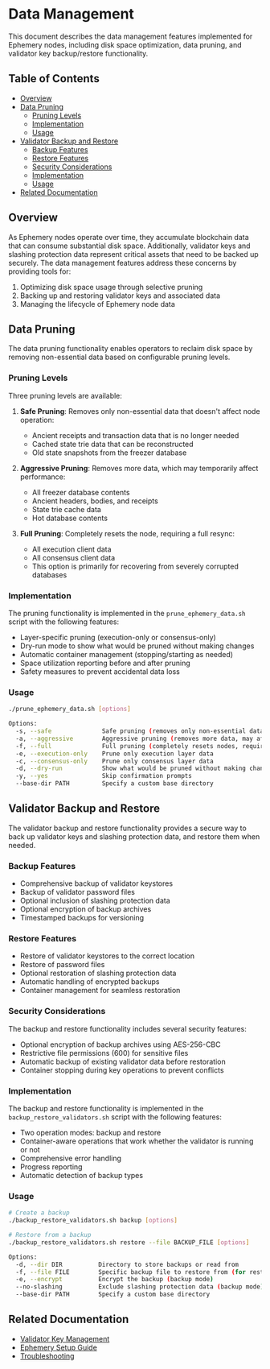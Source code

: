 # Data Management

This document describes the data management features implemented for Ephemery nodes, including disk space optimization, data pruning, and validator key backup/restore functionality.

## Table of Contents

- [Overview](#overview)
- [Data Pruning](#data-pruning)
  - [Pruning Levels](#pruning-levels)
  - [Implementation](#implementation)
  - [Usage](#usage)
- [Validator Backup and Restore](#validator-backup-and-restore)
  - [Backup Features](#backup-features)
  - [Restore Features](#restore-features)
  - [Security Considerations](#security-considerations)
  - [Implementation](#implementation-1)
  - [Usage](#usage-1)
- [Related Documentation](#related-documentation)

## Overview

As Ephemery nodes operate over time, they accumulate blockchain data that can consume substantial disk space. Additionally, validator keys and slashing protection data represent critical assets that need to be backed up securely. The data management features address these concerns by providing tools for:

1. Optimizing disk space usage through selective pruning
2. Backing up and restoring validator keys and associated data
3. Managing the lifecycle of Ephemery node data

## Data Pruning

The data pruning functionality enables operators to reclaim disk space by removing non-essential data based on configurable pruning levels.

### Pruning Levels

Three pruning levels are available:

1. **Safe Pruning**: Removes only non-essential data that doesn't affect node operation:
   - Ancient receipts and transaction data that is no longer needed
   - Cached state trie data that can be reconstructed
   - Old state snapshots from the freezer database

2. **Aggressive Pruning**: Removes more data, which may temporarily affect performance:
   - All freezer database contents
   - Ancient headers, bodies, and receipts
   - State trie cache data
   - Hot database contents

3. **Full Pruning**: Completely resets the node, requiring a full resync:
   - All execution client data
   - All consensus client data
   - This option is primarily for recovering from severely corrupted databases

### Implementation

The pruning functionality is implemented in the `prune_ephemery_data.sh` script with the following features:

- Layer-specific pruning (execution-only or consensus-only)
- Dry-run mode to show what would be pruned without making changes
- Automatic container management (stopping/starting as needed)
- Space utilization reporting before and after pruning
- Safety measures to prevent accidental data loss

### Usage

```bash
./prune_ephemery_data.sh [options]

Options:
  -s, --safe              Safe pruning (removes only non-essential data, default)
  -a, --aggressive        Aggressive pruning (removes more data, may affect performance)
  -f, --full              Full pruning (completely resets nodes, requires resync)
  -e, --execution-only    Prune only execution layer data
  -c, --consensus-only    Prune only consensus layer data
  -d, --dry-run           Show what would be pruned without making changes (default)
  -y, --yes               Skip confirmation prompts
  --base-dir PATH         Specify a custom base directory
```

## Validator Backup and Restore

The validator backup and restore functionality provides a secure way to back up validator keys and slashing protection data, and restore them when needed.

### Backup Features

- Comprehensive backup of validator keystores
- Backup of validator password files
- Optional inclusion of slashing protection data
- Optional encryption of backup archives
- Timestamped backups for versioning

### Restore Features

- Restore of validator keystores to the correct location
- Restore of password files
- Optional restoration of slashing protection data
- Automatic handling of encrypted backups
- Container management for seamless restoration

### Security Considerations

The backup and restore functionality includes several security features:

- Optional encryption of backup archives using AES-256-CBC
- Restrictive file permissions (600) for sensitive files
- Automatic backup of existing validator data before restoration
- Container stopping during key operations to prevent conflicts

### Implementation

The backup and restore functionality is implemented in the `backup_restore_validators.sh` script with the following features:

- Two operation modes: backup and restore
- Container-aware operations that work whether the validator is running or not
- Comprehensive error handling
- Progress reporting
- Automatic detection of backup types

### Usage

```bash
# Create a backup
./backup_restore_validators.sh backup [options]

# Restore from a backup
./backup_restore_validators.sh restore --file BACKUP_FILE [options]

Options:
  -d, --dir DIR          Directory to store backups or read from
  -f, --file FILE        Specific backup file to restore from (for restore mode)
  -e, --encrypt          Encrypt the backup (backup mode)
  --no-slashing          Exclude slashing protection data (backup mode)
  --base-dir PATH        Specify a custom base directory
```

## Related Documentation

- [Validator Key Management](./VALIDATOR_KEY_MANAGEMENT.md)
- [Ephemery Setup Guide](./EPHEMERY_SETUP.md)
- [Troubleshooting](../DEVELOPMENT/TROUBLESHOOTING.md) 